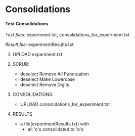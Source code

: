 Consolidations
==============

#### Test Consolidations

*Test files:* experiment.txt, consolidations_for_experiment.txt

*Result file:* experimentResults.txt

1. UPLOAD experiment.txt

2. SCRUB: 
    - deselect Remove All Punctuation
    - deselect Make Lowercase
    - deselect Remove Digits
    
2. CONSOLIDATIONS:
    - UPLOAD consolidations_for_experiment.txt

3. RESULTS
    - a file(experimentResults.txt) with
        * all 'o's consolidated to 'a's
